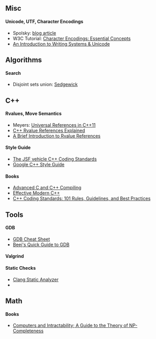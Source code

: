 ## Misc
#### Unicode, UTF, Character Encodings
* Spolsky: [blog article](http://www.joelonsoftware.com/articles/Unicode.html)
* W3C Tutorial: [Character Encodings: Essential Concepts](http://www.w3.org/International/articles/definitions-characters/)
* [An Introduction to Writing Systems & Unicode](https://r12a.github.io/scripts/tutorial/)


## Algorithms
#### Search
* Disjoint sets union: [Sedgewick](http://algs4.cs.princeton.edu/15uf/)


## C++
#### Rvalues, Move Semantics
* Meyers: [Universal References in C++11](https://isocpp.org/blog/2012/11/universal-references-in-c11-scott-meyers)
* [C++ Rvalue References Explained](http://thbecker.net/articles/rvalue_references/section_01.html)
* [A Brief Introduction to Rvalue References](http://www.artima.com/cppsource/rvalue.html)

#### Style Guide
* [The JSF vehicle C++ Coding Standards](http://www.stroustrup.com/JSF-AV-rules.pdf)
* [Google C++ Style Guide](https://google-styleguide.googlecode.com/svn/trunk/cppguide.html)

#### Books
* [Advanced C and C++ Compiling](http://www.amazon.com/Advanced-C-Compiling-Milan-Stevanovic/dp/1430266678)
* [Effective Modern C++](http://www.amazon.com/Effective-Modern-Specific-Ways-Improve/dp/1491903996)
* [C++ Coding Standards: 101 Rules, Guidelines, and Best Practices](http://www.amazon.com/Coding-Standards-Rules-Guidelines-Practices/dp/0321113586)

## Tools
#### GDB
* [GDB Cheat Sheet](http://darkdust.net/files/GDB%20Cheat%20Sheet.pdf)
* [Beej's Quick Guide to GDB](http://beej.us/guide/bggdb/)

#### Valgrind

#### Static Checks
* [Clang Static Analyzer](http://clang-analyzer.llvm.org/)
* 

## Math
#### Books
* [Computers and Intractability; A Guide to the Theory of NP-Completeness](http://www.amazon.com/M-Garey-Computers-Intractability-NP-Completeness/dp/B008UYN2BC)
